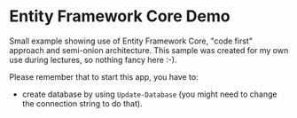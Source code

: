 # Entity Framework Core Demo

Small example showing use of Entity Framework Core, "code first" approach and semi-onion architecture. This sample was created for my own use during lectures, so nothing fancy here :-).

Please remember that to start this app, you have to:

- create database by using `Update-Database` (you might need to change the connection string to do that).
